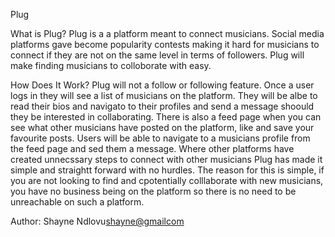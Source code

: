 Plug

What is Plug?
Plug is a a platform meant to connect musicians. Social media platforms gave become popularity contests making it hard for musicians to connect if they are not on the same level in terms of followers. Plug will make finding musicians to colloborate with easy.

How Does It Work?
Plug will not a follow or following feature. Once a user logs in they will see a list of musicians on the platform. They will be albe to read their bios and navigato to their profiles and send a message shoould they be interested in collaborating.
There is also a feed page when you can see what other musicians have posted on the platform, like and save your favourite posts. Users will be able to navigate to a musicians profile from the feed page and sed them a message.
Where other platforms have created unnecssary steps to connect with other musicians Plug has made it simple and straightt forward with no hurdles. The reason for this is simple, if you are not looking to find and cpotentially colllaborate with new musicians, you have no business being on the platform so there is no need to be unreachable on such a platform.

Author: Shayne Ndlovu<shayne@gmailcom>
